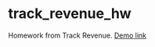 # track_revenue_hw
Homework from Track Revenue. [Demo link](https://n1340t.github.io/track_revenue_hw/)